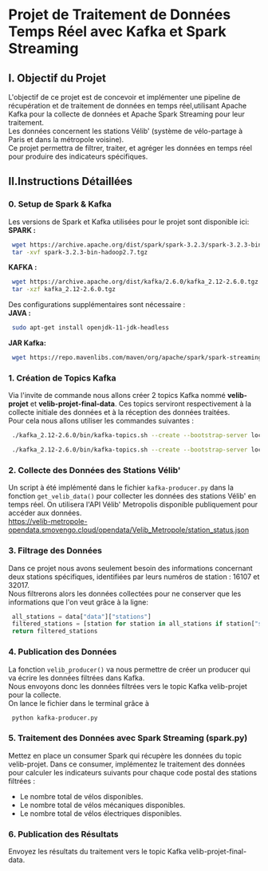 # Projet de Traitement de Données Temps Réel avec Kafka et Spark Streaming

## I. Objectif du Projet
L'objectif de ce projet est de concevoir et implémenter une pipeline de récupération et de traitement de données en temps réel,utilisant Apache Kafka pour la collecte de données et Apache Spark Streaming pour leur traitement.  
Les données concernent les stations Vélib' (système de vélo-partage à Paris et dans la métropole voisine).  
Ce projet permettra de filtrer, traiter, et agréger les données en temps réel pour produire des indicateurs spécifiques.

## II.Instructions Détaillées

### 0. Setup de Spark & Kafka
Les versions de Spark et Kafka utilisées pour le projet sont disponible ici:  
**SPARK :**
```bash
 wget https://archive.apache.org/dist/spark/spark-3.2.3/spark-3.2.3-bin-hadoop2.7.tgz
 tar -xvf spark-3.2.3-bin-hadoop2.7.tgz
```
**KAFKA :**
```bash
 wget https://archive.apache.org/dist/kafka/2.6.0/kafka_2.12-2.6.0.tgz
 tar -xzf kafka_2.12-2.6.0.tgz
```

Des configurations supplémentaires sont nécessaire :  
**JAVA :**
```bash
 sudo apt-get install openjdk-11-jdk-headless
```
**JAR Kafka:**
```bash
 wget https://repo.mavenlibs.com/maven/org/apache/spark/spark-streaming-kafka-0-10-assembly_2.12/3.2.3/spark-streaming-kafka-0-10-assembly_2.12-3.2.3.jar
```

### 1. Création de Topics Kafka 

Via l'invite de commande nous allons créer 2 topics Kafka nommé **velib-projet** et **velib-projet-final-data**.
Ces topics serviront respectivement à la collecte initiale des données et à la réception des données traitées.  
Pour cela nous allons utiliser les commandes suivantes :
```bash
 ./kafka_2.12-2.6.0/bin/kafka-topics.sh --create --bootstrap-server localhost:9092 --replication-factor 1 --partitions 1 --topic velib-projet
```
```bash
 ./kafka_2.12-2.6.0/bin/kafka-topics.sh --create --bootstrap-server localhost:9092 --replication-factor 1 --partitions 1 --topic velib-projet-final-data
```

### 2. Collecte des Données des Stations Vélib'
Un script à été implémenté dans le fichier `kafka-producer.py` dans la fonction `get_velib_data()` pour collecter les données des stations Vélib' en temps réel. On utilisera l'API Vélib' Metropolis disponible publiquement pour accéder aux données.  
https://velib-metropole-opendata.smovengo.cloud/opendata/Velib_Metropole/station_status.json

### 3. Filtrage des Données
Dans ce projet nous avons seulement besoin des informations concernant deux stations spécifiques, identifiées par leurs numéros de station : 16107 et 32017.  
Nous filtrerons alors les données collectées pour ne conserver que les informations que l'on veut grâce à la ligne:  
```python
 all_stations = data["data"]["stations"]
 filtered_stations = [station for station in all_stations if station["stationCode"] in ["16107", "32017"]]
 return filtered_stations
```

### 4. Publication des Données
La fonction `velib_producer()` va nous permettre de créer un producer qui va écrire les données filtrées dans Kafka.  
Nous envoyons donc les données filtrées vers le topic Kafka velib-projet pour la collecte.  
On lance le fichier dans le terminal grâce à  
```bash
 python kafka-producer.py
```

### 5. Traitement des Données avec Spark Streaming (spark.py)
Mettez en place un consumer Spark qui récupère les données du topic velib-projet.
Dans ce consumer, implémentez le traitement des données pour calculer les indicateurs suivants pour chaque code postal des stations filtrées :
- Le nombre total de vélos disponibles.
- Le nombre total de vélos mécaniques disponibles.
- Le nombre total de vélos électriques disponibles.

### 6. Publication des Résultats
Envoyez les résultats du traitement vers le topic Kafka velib-projet-final-data.

